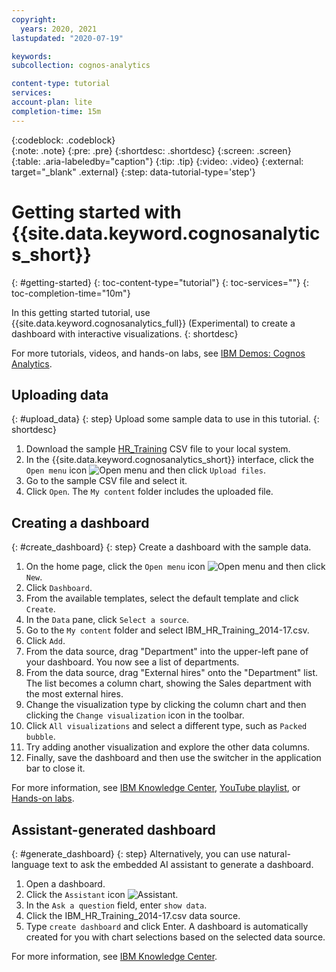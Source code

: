 ```yaml
---
copyright:
  years: 2020, 2021
lastupdated: "2020-07-19"

keywords: 
subcollection: cognos-analytics

content-type: tutorial
services: 
account-plan: lite 
completion-time: 15m 
---
```


{:codeblock: .codeblock}  
{:note: .note}
{:pre: .pre}
{:shortdesc: .shortdesc}
{:screen: .screen}  
{:table: .aria-labeledby="caption"}
{:tip: .tip}
{:video: .video}
{:external: target="_blank" .external}
{:step: data-tutorial-type='step'} 

# Getting started with {{site.data.keyword.cognosanalytics_short}}
{: #getting-started}
{: toc-content-type="tutorial"} 
{: toc-services=""} 
{: toc-completion-time="10m"} 

In this getting started tutorial, use {{site.data.keyword.cognosanalytics_full}} (Experimental) to create a dashboard with interactive visualizations.
{: shortdesc}

For more tutorials, videos, and hands-on labs, see [IBM Demos: Cognos Analytics](https://www.ibm.com/demos/collection/IBM-Cognos-Analytics/).


<!--- Docs assume that the service has already been provisioned.
## Provisioning the service
{: #prereqs}
To create a {{site.data.keyword.cognosanalytics_short}} service instance, complete the following steps:

1. In your web browser, go to https://cloud.ibm.com/login.
2. Log in to your {{site.data.keyword.cloud}} account, or create an account.
3. Go to the {{site.data.keyword.cloud}} catalog: https://cloud.ibm.com/catalog.
4. In the `Services` section, select the `Analytics` category and then click the {{site.data.keyword.cognosanalytics_short}} tile.
5. On the {{site.data.keyword.cognosanalytics_short}} catalog page, specify the following information.
  - Specify a name for the new {{site.data.keyword.cognosanalytics_short}} service instance.
  - Choose a region.
  - Choose a resource group.
  - Choose the `Lite` planning price.
  - Click `Create`.

The {{site.data.keyword.cognosanalytics_short}} service instance page displays after the service instance is created. The page provides access the Getting Started documentation, create credentials, and view or change your plan settings.
-->

## Uploading data
{: #upload_data}
{: step}
Upload some sample data to use in this tutorial.
{: shortdesc}

1. Download the sample [HR_Training](https://www.ibm.com/support/knowledgecenter/SSEP7J_11.1.0/com.ibm.swg.ba.cognos.ug_ca_dshb.doc/IBM_HR_Training_2014-17.csv) CSV file to your local system.
2. In the {{site.data.keyword.cognosanalytics_short}} interface, click the `Open menu` icon ![Open menu](images/icon_open_menu.jpg "Open menu icon") and then click `Upload files`.
3. Go to the sample CSV file and select it. 
4. Click `Open`. The `My content` folder includes the uploaded file.

## Creating a dashboard
{: #create_dashboard}
{: step}
Create a dashboard with the sample data.

1. On the home page, click the `Open menu` icon ![Open menu](images/icon_open_menu.jpg "Open menu icon") and then click `New`.
2. Click `Dashboard`.
3. From the available templates, select the default template and click `Create`. 
4. In the `Data` pane, click `Select a source`.
5. Go to the `My content` folder and select <filepath>IBM_HR_Training_2014-17.csv</filepath>. 
6. Click `Add`.
7. From the data source, drag "Department" into the upper-left pane of your dashboard. You now see a list of departments.
8. From the data source, drag "External hires" onto the "Department" list. The list becomes a column chart, showing the Sales department with the most external hires.
9. Change the visualization type by clicking the column chart and then clicking the `Change visualization` icon in the toolbar.
10. Click `All visualizations` and select a different type, such as `Packed bubble`.
11. Try adding another visualization and explore the other data columns.
12. Finally, save the dashboard and then use the switcher in the application bar to close it. 

For more information, see [IBM Knowledge Center](https://www.ibm.com/support/knowledgecenter/en/SSEP7J_11.1.0/com.ibm.swg.ba.cognos.ug_ca_dshb.doc/wa_dashboard_discoveryset_intro.html), [YouTube playlist](https://youtu.be/gYCGAD22sDE), or [Hands-on labs](https://www.ibm.com/demos/collection/IBM-Cognos-Analytics/).


## Assistant-generated dashboard
{: #generate_dashboard}
{: step}
Alternatively, you can use natural-language text to ask the embedded AI assistant to generate a dashboard.

1. Open a dashboard.
2. Click the `Assistant` icon ![Assistant](images/icon_assistant.jpg "Assistant icon").
3. In the `Ask a question` field, enter ```show data```.
4. Click the <filepath>IBM_HR_Training_2014-17.csv</filepath> data source.
5. Type ```create dashboard``` and click Enter. A dashboard is automatically created for you with chart selections based on the selected data source.

For more information, see 
[IBM Knowledge Center](https://www.ibm.com/support/knowledgecenter/en/SSEP7J_11.1.0/com.ibm.swg.ba.cognos.ug_ca_dshb.doc/c_assistant.html).

<!---
## Next steps
{: #anchor_value}

What's the single thing the user needs to do next? Think "guided journey." Either provide information that leads the user to production use, for example HA, how to make a service secure, or how to connect to on-premise data. Or you can point the user to another tutorial. Give a choice between two options max._
--->
